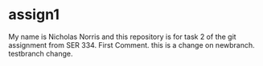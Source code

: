 # assign1
My name is Nicholas Norris and this repository is for task 2 of the git assignment from SER 334.
First Comment. this is a change on newbranch. testbranch change. 
